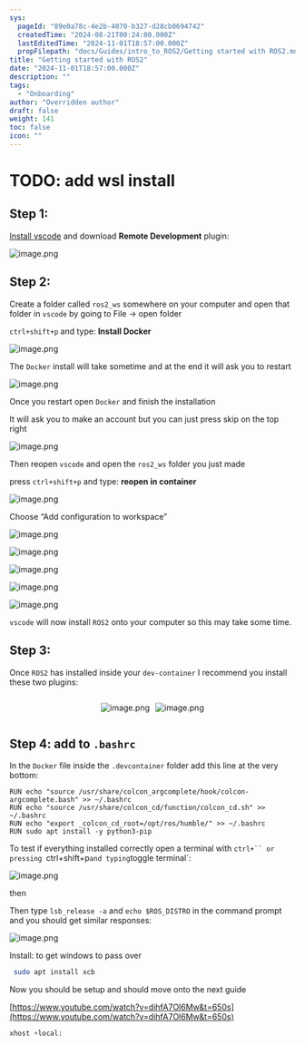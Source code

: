 ```yaml
---
sys:
  pageId: "89e0a78c-4e2b-4070-b327-d28cb0694742"
  createdTime: "2024-08-21T00:24:00.000Z"
  lastEditedTime: "2024-11-01T18:57:00.000Z"
  propFilepath: "docs/Guides/intro_to_ROS2/Getting started with ROS2.md"
title: "Getting started with ROS2"
date: "2024-11-01T18:57:00.000Z"
description: ""
tags:
  - "Onboarding"
author: "Overridden author"
draft: false
weight: 141
toc: false
icon: ""
---
```


# TODO: add wsl install

## Step 1:

[Install vscode](https://code.visualstudio.com/download) and download **Remote Development** plugin:

![image.png](https://prod-files-secure.s3.us-west-2.amazonaws.com/d518164a-d88e-44d1-a4ee-3adb3bd8bce0/efb52993-1881-4a40-b95e-6f020334f022/image.png?X-Amz-Algorithm=AWS4-HMAC-SHA256&X-Amz-Content-Sha256=UNSIGNED-PAYLOAD&X-Amz-Credential=ASIAZI2LB466VPTSLBEK%2F20250421%2Fus-west-2%2Fs3%2Faws4_request&X-Amz-Date=20250421T121507Z&X-Amz-Expires=3600&X-Amz-Security-Token=IQoJb3JpZ2luX2VjEDQaCXVzLXdlc3QtMiJHMEUCIQCH02o8TcjfRX8RcGTStzk0sQC3QVopwbTwSg7Z5WXbWwIgKxcoj192%2FCMNwZCWLjWdwWa6BhhwDT4fJx%2BXcYC0QYgqiAQIvf%2F%2F%2F%2F%2F%2F%2F%2F%2F%2FARAAGgw2Mzc0MjMxODM4MDUiDOQVHtiy45fRqbxgDSrcA8%2BIjyUIYcDRkkitfDwo5KWfX9pIcdnwBWU%2FCP%2F%2BWK0xEyw1JKAI4jBF0stQSwnl7oNIMcWCJmPW5QVOov3I2Tn0kT3rPPNkVEewj0lGBXh1Ak8i%2BOvapGkv32pLbjn8RU0g6u6pAMOjQUwxYfUBNw%2F3TKphg%2Bjz1QHcY7Mqoohn53kQfq%2FMfkIfgpeaBJCmc4vbUWjjBH%2F4pDjaYmvrhtj%2FSMEagvKOtBrOrcTzDiEBzoeiYYmHfCQxjt4KwuednubhtIyTbssa12RjxYoxYk0LkB%2Fmn4oc7HFaKquM8ekDAJNArmxgup8PyK0hNhri3CZsNmgT9bGJfo750B78GPH0U7YWFP3Ls5%2B0T%2F5siNiqkUIAo1%2FJOYLPyI81JNnNAXAo1WWjfvztoQ3wFdHSg2wGrkmQLU6BQFhUOy8ZuivMBvp5XbYAoMB9ivP8bi%2FPj85dz3KGFdD439%2Bqg9GgG0c16KAZj%2Bn9as8SPqjB8wjaQWU23u6EJNen09brM2YaW54MWOqWtrtBWJXHyVGpnvxvIjyNp98%2Bbkk%2BKtfA%2BrH%2BnnJ5vl5iohoyurkrzlWWVGai5pYfNlv7uwweE6WJ6MkMYMbQPchryl%2FIxi9yAtFu4a3ACgvOO4cKVZ3CMLDsmMAGOqUBULERGkLCb8gI2JhW6gunvYG5m%2FbNo48oYwVgaCmbEK%2FFaHQD9XwnNh0%2BNGTUZ690KWbOlNNFT%2BeOSJ19Sjskjtha5qcpEOY%2FmicLCbtgucoG7IiXpyB1UVOyPrBydc0yEZhgrcZWEUD3om8qeVp0jQR%2FngrEX%2FwxuLwvxUWUwsdjG37jx4mfmRLSlPbEYs87P6x2IK6BHi5sz9zmFIwemxbWGoGm&X-Amz-Signature=ffc0bea0a42c629fc390b37ad7e7f81b37952a9e417c5ffd5b52a6a1481b86ef&X-Amz-SignedHeaders=host&x-id=GetObject)

## Step 2:

Create a folder called `ros2_ws` somewhere on your computer and open that folder in `vscode` by going to File → open folder 

`ctrl+shift+p` and type: **Install Docker**

![image.png](https://prod-files-secure.s3.us-west-2.amazonaws.com/d518164a-d88e-44d1-a4ee-3adb3bd8bce0/2269dc0e-1cd5-47ff-bceb-c04ad9b2eab0/image.png?X-Amz-Algorithm=AWS4-HMAC-SHA256&X-Amz-Content-Sha256=UNSIGNED-PAYLOAD&X-Amz-Credential=ASIAZI2LB466VPTSLBEK%2F20250421%2Fus-west-2%2Fs3%2Faws4_request&X-Amz-Date=20250421T121507Z&X-Amz-Expires=3600&X-Amz-Security-Token=IQoJb3JpZ2luX2VjEDQaCXVzLXdlc3QtMiJHMEUCIQCH02o8TcjfRX8RcGTStzk0sQC3QVopwbTwSg7Z5WXbWwIgKxcoj192%2FCMNwZCWLjWdwWa6BhhwDT4fJx%2BXcYC0QYgqiAQIvf%2F%2F%2F%2F%2F%2F%2F%2F%2F%2FARAAGgw2Mzc0MjMxODM4MDUiDOQVHtiy45fRqbxgDSrcA8%2BIjyUIYcDRkkitfDwo5KWfX9pIcdnwBWU%2FCP%2F%2BWK0xEyw1JKAI4jBF0stQSwnl7oNIMcWCJmPW5QVOov3I2Tn0kT3rPPNkVEewj0lGBXh1Ak8i%2BOvapGkv32pLbjn8RU0g6u6pAMOjQUwxYfUBNw%2F3TKphg%2Bjz1QHcY7Mqoohn53kQfq%2FMfkIfgpeaBJCmc4vbUWjjBH%2F4pDjaYmvrhtj%2FSMEagvKOtBrOrcTzDiEBzoeiYYmHfCQxjt4KwuednubhtIyTbssa12RjxYoxYk0LkB%2Fmn4oc7HFaKquM8ekDAJNArmxgup8PyK0hNhri3CZsNmgT9bGJfo750B78GPH0U7YWFP3Ls5%2B0T%2F5siNiqkUIAo1%2FJOYLPyI81JNnNAXAo1WWjfvztoQ3wFdHSg2wGrkmQLU6BQFhUOy8ZuivMBvp5XbYAoMB9ivP8bi%2FPj85dz3KGFdD439%2Bqg9GgG0c16KAZj%2Bn9as8SPqjB8wjaQWU23u6EJNen09brM2YaW54MWOqWtrtBWJXHyVGpnvxvIjyNp98%2Bbkk%2BKtfA%2BrH%2BnnJ5vl5iohoyurkrzlWWVGai5pYfNlv7uwweE6WJ6MkMYMbQPchryl%2FIxi9yAtFu4a3ACgvOO4cKVZ3CMLDsmMAGOqUBULERGkLCb8gI2JhW6gunvYG5m%2FbNo48oYwVgaCmbEK%2FFaHQD9XwnNh0%2BNGTUZ690KWbOlNNFT%2BeOSJ19Sjskjtha5qcpEOY%2FmicLCbtgucoG7IiXpyB1UVOyPrBydc0yEZhgrcZWEUD3om8qeVp0jQR%2FngrEX%2FwxuLwvxUWUwsdjG37jx4mfmRLSlPbEYs87P6x2IK6BHi5sz9zmFIwemxbWGoGm&X-Amz-Signature=d37f66f8a600dfe1977747f5106a70553d4ffe88fa0dc686b24121ffb0ec6e95&X-Amz-SignedHeaders=host&x-id=GetObject)

The `Docker` install will take sometime and at the end it will ask you to restart

![image.png](https://prod-files-secure.s3.us-west-2.amazonaws.com/d518164a-d88e-44d1-a4ee-3adb3bd8bce0/ed233f78-be33-4b1f-b89c-9c346c0e961e/image.png?X-Amz-Algorithm=AWS4-HMAC-SHA256&X-Amz-Content-Sha256=UNSIGNED-PAYLOAD&X-Amz-Credential=ASIAZI2LB466VPTSLBEK%2F20250421%2Fus-west-2%2Fs3%2Faws4_request&X-Amz-Date=20250421T121507Z&X-Amz-Expires=3600&X-Amz-Security-Token=IQoJb3JpZ2luX2VjEDQaCXVzLXdlc3QtMiJHMEUCIQCH02o8TcjfRX8RcGTStzk0sQC3QVopwbTwSg7Z5WXbWwIgKxcoj192%2FCMNwZCWLjWdwWa6BhhwDT4fJx%2BXcYC0QYgqiAQIvf%2F%2F%2F%2F%2F%2F%2F%2F%2F%2FARAAGgw2Mzc0MjMxODM4MDUiDOQVHtiy45fRqbxgDSrcA8%2BIjyUIYcDRkkitfDwo5KWfX9pIcdnwBWU%2FCP%2F%2BWK0xEyw1JKAI4jBF0stQSwnl7oNIMcWCJmPW5QVOov3I2Tn0kT3rPPNkVEewj0lGBXh1Ak8i%2BOvapGkv32pLbjn8RU0g6u6pAMOjQUwxYfUBNw%2F3TKphg%2Bjz1QHcY7Mqoohn53kQfq%2FMfkIfgpeaBJCmc4vbUWjjBH%2F4pDjaYmvrhtj%2FSMEagvKOtBrOrcTzDiEBzoeiYYmHfCQxjt4KwuednubhtIyTbssa12RjxYoxYk0LkB%2Fmn4oc7HFaKquM8ekDAJNArmxgup8PyK0hNhri3CZsNmgT9bGJfo750B78GPH0U7YWFP3Ls5%2B0T%2F5siNiqkUIAo1%2FJOYLPyI81JNnNAXAo1WWjfvztoQ3wFdHSg2wGrkmQLU6BQFhUOy8ZuivMBvp5XbYAoMB9ivP8bi%2FPj85dz3KGFdD439%2Bqg9GgG0c16KAZj%2Bn9as8SPqjB8wjaQWU23u6EJNen09brM2YaW54MWOqWtrtBWJXHyVGpnvxvIjyNp98%2Bbkk%2BKtfA%2BrH%2BnnJ5vl5iohoyurkrzlWWVGai5pYfNlv7uwweE6WJ6MkMYMbQPchryl%2FIxi9yAtFu4a3ACgvOO4cKVZ3CMLDsmMAGOqUBULERGkLCb8gI2JhW6gunvYG5m%2FbNo48oYwVgaCmbEK%2FFaHQD9XwnNh0%2BNGTUZ690KWbOlNNFT%2BeOSJ19Sjskjtha5qcpEOY%2FmicLCbtgucoG7IiXpyB1UVOyPrBydc0yEZhgrcZWEUD3om8qeVp0jQR%2FngrEX%2FwxuLwvxUWUwsdjG37jx4mfmRLSlPbEYs87P6x2IK6BHi5sz9zmFIwemxbWGoGm&X-Amz-Signature=00f27d0d4a305a2ab63d72d356e43ae47214a680d3d0303bc8dbfdf64453ad90&X-Amz-SignedHeaders=host&x-id=GetObject)

Once you restart open `Docker` and finish the installation

It will ask you to make an account but you can just press skip on the top right

![image.png](https://prod-files-secure.s3.us-west-2.amazonaws.com/d518164a-d88e-44d1-a4ee-3adb3bd8bce0/21010ad9-1659-4fd9-9f59-9932a09b2a3d/image.png?X-Amz-Algorithm=AWS4-HMAC-SHA256&X-Amz-Content-Sha256=UNSIGNED-PAYLOAD&X-Amz-Credential=ASIAZI2LB466VPTSLBEK%2F20250421%2Fus-west-2%2Fs3%2Faws4_request&X-Amz-Date=20250421T121507Z&X-Amz-Expires=3600&X-Amz-Security-Token=IQoJb3JpZ2luX2VjEDQaCXVzLXdlc3QtMiJHMEUCIQCH02o8TcjfRX8RcGTStzk0sQC3QVopwbTwSg7Z5WXbWwIgKxcoj192%2FCMNwZCWLjWdwWa6BhhwDT4fJx%2BXcYC0QYgqiAQIvf%2F%2F%2F%2F%2F%2F%2F%2F%2F%2FARAAGgw2Mzc0MjMxODM4MDUiDOQVHtiy45fRqbxgDSrcA8%2BIjyUIYcDRkkitfDwo5KWfX9pIcdnwBWU%2FCP%2F%2BWK0xEyw1JKAI4jBF0stQSwnl7oNIMcWCJmPW5QVOov3I2Tn0kT3rPPNkVEewj0lGBXh1Ak8i%2BOvapGkv32pLbjn8RU0g6u6pAMOjQUwxYfUBNw%2F3TKphg%2Bjz1QHcY7Mqoohn53kQfq%2FMfkIfgpeaBJCmc4vbUWjjBH%2F4pDjaYmvrhtj%2FSMEagvKOtBrOrcTzDiEBzoeiYYmHfCQxjt4KwuednubhtIyTbssa12RjxYoxYk0LkB%2Fmn4oc7HFaKquM8ekDAJNArmxgup8PyK0hNhri3CZsNmgT9bGJfo750B78GPH0U7YWFP3Ls5%2B0T%2F5siNiqkUIAo1%2FJOYLPyI81JNnNAXAo1WWjfvztoQ3wFdHSg2wGrkmQLU6BQFhUOy8ZuivMBvp5XbYAoMB9ivP8bi%2FPj85dz3KGFdD439%2Bqg9GgG0c16KAZj%2Bn9as8SPqjB8wjaQWU23u6EJNen09brM2YaW54MWOqWtrtBWJXHyVGpnvxvIjyNp98%2Bbkk%2BKtfA%2BrH%2BnnJ5vl5iohoyurkrzlWWVGai5pYfNlv7uwweE6WJ6MkMYMbQPchryl%2FIxi9yAtFu4a3ACgvOO4cKVZ3CMLDsmMAGOqUBULERGkLCb8gI2JhW6gunvYG5m%2FbNo48oYwVgaCmbEK%2FFaHQD9XwnNh0%2BNGTUZ690KWbOlNNFT%2BeOSJ19Sjskjtha5qcpEOY%2FmicLCbtgucoG7IiXpyB1UVOyPrBydc0yEZhgrcZWEUD3om8qeVp0jQR%2FngrEX%2FwxuLwvxUWUwsdjG37jx4mfmRLSlPbEYs87P6x2IK6BHi5sz9zmFIwemxbWGoGm&X-Amz-Signature=208a205ec76229a36715b1e4ca0a3fdf99ab0b5a42c2929e747b28f634a5691e&X-Amz-SignedHeaders=host&x-id=GetObject)

Then reopen `vscode` and open the `ros2_ws` folder you just made

press `ctrl+shift+p` and type: **reopen in container**

![image.png](https://prod-files-secure.s3.us-west-2.amazonaws.com/d518164a-d88e-44d1-a4ee-3adb3bd8bce0/4e93b8c2-41ad-488c-8095-c74205196118/image.png?X-Amz-Algorithm=AWS4-HMAC-SHA256&X-Amz-Content-Sha256=UNSIGNED-PAYLOAD&X-Amz-Credential=ASIAZI2LB466VPTSLBEK%2F20250421%2Fus-west-2%2Fs3%2Faws4_request&X-Amz-Date=20250421T121507Z&X-Amz-Expires=3600&X-Amz-Security-Token=IQoJb3JpZ2luX2VjEDQaCXVzLXdlc3QtMiJHMEUCIQCH02o8TcjfRX8RcGTStzk0sQC3QVopwbTwSg7Z5WXbWwIgKxcoj192%2FCMNwZCWLjWdwWa6BhhwDT4fJx%2BXcYC0QYgqiAQIvf%2F%2F%2F%2F%2F%2F%2F%2F%2F%2FARAAGgw2Mzc0MjMxODM4MDUiDOQVHtiy45fRqbxgDSrcA8%2BIjyUIYcDRkkitfDwo5KWfX9pIcdnwBWU%2FCP%2F%2BWK0xEyw1JKAI4jBF0stQSwnl7oNIMcWCJmPW5QVOov3I2Tn0kT3rPPNkVEewj0lGBXh1Ak8i%2BOvapGkv32pLbjn8RU0g6u6pAMOjQUwxYfUBNw%2F3TKphg%2Bjz1QHcY7Mqoohn53kQfq%2FMfkIfgpeaBJCmc4vbUWjjBH%2F4pDjaYmvrhtj%2FSMEagvKOtBrOrcTzDiEBzoeiYYmHfCQxjt4KwuednubhtIyTbssa12RjxYoxYk0LkB%2Fmn4oc7HFaKquM8ekDAJNArmxgup8PyK0hNhri3CZsNmgT9bGJfo750B78GPH0U7YWFP3Ls5%2B0T%2F5siNiqkUIAo1%2FJOYLPyI81JNnNAXAo1WWjfvztoQ3wFdHSg2wGrkmQLU6BQFhUOy8ZuivMBvp5XbYAoMB9ivP8bi%2FPj85dz3KGFdD439%2Bqg9GgG0c16KAZj%2Bn9as8SPqjB8wjaQWU23u6EJNen09brM2YaW54MWOqWtrtBWJXHyVGpnvxvIjyNp98%2Bbkk%2BKtfA%2BrH%2BnnJ5vl5iohoyurkrzlWWVGai5pYfNlv7uwweE6WJ6MkMYMbQPchryl%2FIxi9yAtFu4a3ACgvOO4cKVZ3CMLDsmMAGOqUBULERGkLCb8gI2JhW6gunvYG5m%2FbNo48oYwVgaCmbEK%2FFaHQD9XwnNh0%2BNGTUZ690KWbOlNNFT%2BeOSJ19Sjskjtha5qcpEOY%2FmicLCbtgucoG7IiXpyB1UVOyPrBydc0yEZhgrcZWEUD3om8qeVp0jQR%2FngrEX%2FwxuLwvxUWUwsdjG37jx4mfmRLSlPbEYs87P6x2IK6BHi5sz9zmFIwemxbWGoGm&X-Amz-Signature=285cddcd4639d7b292a25cf3f4d26df2fe903cef3e3b9f8cdf23cd89a94f8c45&X-Amz-SignedHeaders=host&x-id=GetObject)

Choose “Add configuration to workspace”

![image.png](https://prod-files-secure.s3.us-west-2.amazonaws.com/d518164a-d88e-44d1-a4ee-3adb3bd8bce0/9560b282-5060-4989-ba37-97e7b2c22476/image.png?X-Amz-Algorithm=AWS4-HMAC-SHA256&X-Amz-Content-Sha256=UNSIGNED-PAYLOAD&X-Amz-Credential=ASIAZI2LB466VPTSLBEK%2F20250421%2Fus-west-2%2Fs3%2Faws4_request&X-Amz-Date=20250421T121507Z&X-Amz-Expires=3600&X-Amz-Security-Token=IQoJb3JpZ2luX2VjEDQaCXVzLXdlc3QtMiJHMEUCIQCH02o8TcjfRX8RcGTStzk0sQC3QVopwbTwSg7Z5WXbWwIgKxcoj192%2FCMNwZCWLjWdwWa6BhhwDT4fJx%2BXcYC0QYgqiAQIvf%2F%2F%2F%2F%2F%2F%2F%2F%2F%2FARAAGgw2Mzc0MjMxODM4MDUiDOQVHtiy45fRqbxgDSrcA8%2BIjyUIYcDRkkitfDwo5KWfX9pIcdnwBWU%2FCP%2F%2BWK0xEyw1JKAI4jBF0stQSwnl7oNIMcWCJmPW5QVOov3I2Tn0kT3rPPNkVEewj0lGBXh1Ak8i%2BOvapGkv32pLbjn8RU0g6u6pAMOjQUwxYfUBNw%2F3TKphg%2Bjz1QHcY7Mqoohn53kQfq%2FMfkIfgpeaBJCmc4vbUWjjBH%2F4pDjaYmvrhtj%2FSMEagvKOtBrOrcTzDiEBzoeiYYmHfCQxjt4KwuednubhtIyTbssa12RjxYoxYk0LkB%2Fmn4oc7HFaKquM8ekDAJNArmxgup8PyK0hNhri3CZsNmgT9bGJfo750B78GPH0U7YWFP3Ls5%2B0T%2F5siNiqkUIAo1%2FJOYLPyI81JNnNAXAo1WWjfvztoQ3wFdHSg2wGrkmQLU6BQFhUOy8ZuivMBvp5XbYAoMB9ivP8bi%2FPj85dz3KGFdD439%2Bqg9GgG0c16KAZj%2Bn9as8SPqjB8wjaQWU23u6EJNen09brM2YaW54MWOqWtrtBWJXHyVGpnvxvIjyNp98%2Bbkk%2BKtfA%2BrH%2BnnJ5vl5iohoyurkrzlWWVGai5pYfNlv7uwweE6WJ6MkMYMbQPchryl%2FIxi9yAtFu4a3ACgvOO4cKVZ3CMLDsmMAGOqUBULERGkLCb8gI2JhW6gunvYG5m%2FbNo48oYwVgaCmbEK%2FFaHQD9XwnNh0%2BNGTUZ690KWbOlNNFT%2BeOSJ19Sjskjtha5qcpEOY%2FmicLCbtgucoG7IiXpyB1UVOyPrBydc0yEZhgrcZWEUD3om8qeVp0jQR%2FngrEX%2FwxuLwvxUWUwsdjG37jx4mfmRLSlPbEYs87P6x2IK6BHi5sz9zmFIwemxbWGoGm&X-Amz-Signature=1437635fa598053eff8dc3d45e6cfc2d331ba80d63aca3636f2dadf559d3acd5&X-Amz-SignedHeaders=host&x-id=GetObject)

![image.png](https://prod-files-secure.s3.us-west-2.amazonaws.com/d518164a-d88e-44d1-a4ee-3adb3bd8bce0/2ee63f81-886b-48e8-a553-dc6e5eac99e4/image.png?X-Amz-Algorithm=AWS4-HMAC-SHA256&X-Amz-Content-Sha256=UNSIGNED-PAYLOAD&X-Amz-Credential=ASIAZI2LB466VPTSLBEK%2F20250421%2Fus-west-2%2Fs3%2Faws4_request&X-Amz-Date=20250421T121507Z&X-Amz-Expires=3600&X-Amz-Security-Token=IQoJb3JpZ2luX2VjEDQaCXVzLXdlc3QtMiJHMEUCIQCH02o8TcjfRX8RcGTStzk0sQC3QVopwbTwSg7Z5WXbWwIgKxcoj192%2FCMNwZCWLjWdwWa6BhhwDT4fJx%2BXcYC0QYgqiAQIvf%2F%2F%2F%2F%2F%2F%2F%2F%2F%2FARAAGgw2Mzc0MjMxODM4MDUiDOQVHtiy45fRqbxgDSrcA8%2BIjyUIYcDRkkitfDwo5KWfX9pIcdnwBWU%2FCP%2F%2BWK0xEyw1JKAI4jBF0stQSwnl7oNIMcWCJmPW5QVOov3I2Tn0kT3rPPNkVEewj0lGBXh1Ak8i%2BOvapGkv32pLbjn8RU0g6u6pAMOjQUwxYfUBNw%2F3TKphg%2Bjz1QHcY7Mqoohn53kQfq%2FMfkIfgpeaBJCmc4vbUWjjBH%2F4pDjaYmvrhtj%2FSMEagvKOtBrOrcTzDiEBzoeiYYmHfCQxjt4KwuednubhtIyTbssa12RjxYoxYk0LkB%2Fmn4oc7HFaKquM8ekDAJNArmxgup8PyK0hNhri3CZsNmgT9bGJfo750B78GPH0U7YWFP3Ls5%2B0T%2F5siNiqkUIAo1%2FJOYLPyI81JNnNAXAo1WWjfvztoQ3wFdHSg2wGrkmQLU6BQFhUOy8ZuivMBvp5XbYAoMB9ivP8bi%2FPj85dz3KGFdD439%2Bqg9GgG0c16KAZj%2Bn9as8SPqjB8wjaQWU23u6EJNen09brM2YaW54MWOqWtrtBWJXHyVGpnvxvIjyNp98%2Bbkk%2BKtfA%2BrH%2BnnJ5vl5iohoyurkrzlWWVGai5pYfNlv7uwweE6WJ6MkMYMbQPchryl%2FIxi9yAtFu4a3ACgvOO4cKVZ3CMLDsmMAGOqUBULERGkLCb8gI2JhW6gunvYG5m%2FbNo48oYwVgaCmbEK%2FFaHQD9XwnNh0%2BNGTUZ690KWbOlNNFT%2BeOSJ19Sjskjtha5qcpEOY%2FmicLCbtgucoG7IiXpyB1UVOyPrBydc0yEZhgrcZWEUD3om8qeVp0jQR%2FngrEX%2FwxuLwvxUWUwsdjG37jx4mfmRLSlPbEYs87P6x2IK6BHi5sz9zmFIwemxbWGoGm&X-Amz-Signature=274eb6b2649a4d4e6cd18366c7a5d57c718c7cba21268c4647058f298bb7fa85&X-Amz-SignedHeaders=host&x-id=GetObject)

![image.png](https://prod-files-secure.s3.us-west-2.amazonaws.com/d518164a-d88e-44d1-a4ee-3adb3bd8bce0/ae1580b2-b048-407e-aed9-b584224a7a04/image.png?X-Amz-Algorithm=AWS4-HMAC-SHA256&X-Amz-Content-Sha256=UNSIGNED-PAYLOAD&X-Amz-Credential=ASIAZI2LB466VPTSLBEK%2F20250421%2Fus-west-2%2Fs3%2Faws4_request&X-Amz-Date=20250421T121507Z&X-Amz-Expires=3600&X-Amz-Security-Token=IQoJb3JpZ2luX2VjEDQaCXVzLXdlc3QtMiJHMEUCIQCH02o8TcjfRX8RcGTStzk0sQC3QVopwbTwSg7Z5WXbWwIgKxcoj192%2FCMNwZCWLjWdwWa6BhhwDT4fJx%2BXcYC0QYgqiAQIvf%2F%2F%2F%2F%2F%2F%2F%2F%2F%2FARAAGgw2Mzc0MjMxODM4MDUiDOQVHtiy45fRqbxgDSrcA8%2BIjyUIYcDRkkitfDwo5KWfX9pIcdnwBWU%2FCP%2F%2BWK0xEyw1JKAI4jBF0stQSwnl7oNIMcWCJmPW5QVOov3I2Tn0kT3rPPNkVEewj0lGBXh1Ak8i%2BOvapGkv32pLbjn8RU0g6u6pAMOjQUwxYfUBNw%2F3TKphg%2Bjz1QHcY7Mqoohn53kQfq%2FMfkIfgpeaBJCmc4vbUWjjBH%2F4pDjaYmvrhtj%2FSMEagvKOtBrOrcTzDiEBzoeiYYmHfCQxjt4KwuednubhtIyTbssa12RjxYoxYk0LkB%2Fmn4oc7HFaKquM8ekDAJNArmxgup8PyK0hNhri3CZsNmgT9bGJfo750B78GPH0U7YWFP3Ls5%2B0T%2F5siNiqkUIAo1%2FJOYLPyI81JNnNAXAo1WWjfvztoQ3wFdHSg2wGrkmQLU6BQFhUOy8ZuivMBvp5XbYAoMB9ivP8bi%2FPj85dz3KGFdD439%2Bqg9GgG0c16KAZj%2Bn9as8SPqjB8wjaQWU23u6EJNen09brM2YaW54MWOqWtrtBWJXHyVGpnvxvIjyNp98%2Bbkk%2BKtfA%2BrH%2BnnJ5vl5iohoyurkrzlWWVGai5pYfNlv7uwweE6WJ6MkMYMbQPchryl%2FIxi9yAtFu4a3ACgvOO4cKVZ3CMLDsmMAGOqUBULERGkLCb8gI2JhW6gunvYG5m%2FbNo48oYwVgaCmbEK%2FFaHQD9XwnNh0%2BNGTUZ690KWbOlNNFT%2BeOSJ19Sjskjtha5qcpEOY%2FmicLCbtgucoG7IiXpyB1UVOyPrBydc0yEZhgrcZWEUD3om8qeVp0jQR%2FngrEX%2FwxuLwvxUWUwsdjG37jx4mfmRLSlPbEYs87P6x2IK6BHi5sz9zmFIwemxbWGoGm&X-Amz-Signature=bcd38d11f7023b0eef46446bdecd0c9a648faa2d80e5dffbc06f6d621acc1db0&X-Amz-SignedHeaders=host&x-id=GetObject)

![image.png](https://prod-files-secure.s3.us-west-2.amazonaws.com/d518164a-d88e-44d1-a4ee-3adb3bd8bce0/53255b28-f75e-430f-b9e3-c0ac8577e42b/image.png?X-Amz-Algorithm=AWS4-HMAC-SHA256&X-Amz-Content-Sha256=UNSIGNED-PAYLOAD&X-Amz-Credential=ASIAZI2LB466VPTSLBEK%2F20250421%2Fus-west-2%2Fs3%2Faws4_request&X-Amz-Date=20250421T121507Z&X-Amz-Expires=3600&X-Amz-Security-Token=IQoJb3JpZ2luX2VjEDQaCXVzLXdlc3QtMiJHMEUCIQCH02o8TcjfRX8RcGTStzk0sQC3QVopwbTwSg7Z5WXbWwIgKxcoj192%2FCMNwZCWLjWdwWa6BhhwDT4fJx%2BXcYC0QYgqiAQIvf%2F%2F%2F%2F%2F%2F%2F%2F%2F%2FARAAGgw2Mzc0MjMxODM4MDUiDOQVHtiy45fRqbxgDSrcA8%2BIjyUIYcDRkkitfDwo5KWfX9pIcdnwBWU%2FCP%2F%2BWK0xEyw1JKAI4jBF0stQSwnl7oNIMcWCJmPW5QVOov3I2Tn0kT3rPPNkVEewj0lGBXh1Ak8i%2BOvapGkv32pLbjn8RU0g6u6pAMOjQUwxYfUBNw%2F3TKphg%2Bjz1QHcY7Mqoohn53kQfq%2FMfkIfgpeaBJCmc4vbUWjjBH%2F4pDjaYmvrhtj%2FSMEagvKOtBrOrcTzDiEBzoeiYYmHfCQxjt4KwuednubhtIyTbssa12RjxYoxYk0LkB%2Fmn4oc7HFaKquM8ekDAJNArmxgup8PyK0hNhri3CZsNmgT9bGJfo750B78GPH0U7YWFP3Ls5%2B0T%2F5siNiqkUIAo1%2FJOYLPyI81JNnNAXAo1WWjfvztoQ3wFdHSg2wGrkmQLU6BQFhUOy8ZuivMBvp5XbYAoMB9ivP8bi%2FPj85dz3KGFdD439%2Bqg9GgG0c16KAZj%2Bn9as8SPqjB8wjaQWU23u6EJNen09brM2YaW54MWOqWtrtBWJXHyVGpnvxvIjyNp98%2Bbkk%2BKtfA%2BrH%2BnnJ5vl5iohoyurkrzlWWVGai5pYfNlv7uwweE6WJ6MkMYMbQPchryl%2FIxi9yAtFu4a3ACgvOO4cKVZ3CMLDsmMAGOqUBULERGkLCb8gI2JhW6gunvYG5m%2FbNo48oYwVgaCmbEK%2FFaHQD9XwnNh0%2BNGTUZ690KWbOlNNFT%2BeOSJ19Sjskjtha5qcpEOY%2FmicLCbtgucoG7IiXpyB1UVOyPrBydc0yEZhgrcZWEUD3om8qeVp0jQR%2FngrEX%2FwxuLwvxUWUwsdjG37jx4mfmRLSlPbEYs87P6x2IK6BHi5sz9zmFIwemxbWGoGm&X-Amz-Signature=fe7b2f6a9e62167ca786101dc001f1b22d46e9eff4e02f33585f74c30a8b778c&X-Amz-SignedHeaders=host&x-id=GetObject)

![image.png](https://prod-files-secure.s3.us-west-2.amazonaws.com/d518164a-d88e-44d1-a4ee-3adb3bd8bce0/7c562767-5af9-4ffb-97d1-327bcdf4ee00/image.png?X-Amz-Algorithm=AWS4-HMAC-SHA256&X-Amz-Content-Sha256=UNSIGNED-PAYLOAD&X-Amz-Credential=ASIAZI2LB466VPTSLBEK%2F20250421%2Fus-west-2%2Fs3%2Faws4_request&X-Amz-Date=20250421T121507Z&X-Amz-Expires=3600&X-Amz-Security-Token=IQoJb3JpZ2luX2VjEDQaCXVzLXdlc3QtMiJHMEUCIQCH02o8TcjfRX8RcGTStzk0sQC3QVopwbTwSg7Z5WXbWwIgKxcoj192%2FCMNwZCWLjWdwWa6BhhwDT4fJx%2BXcYC0QYgqiAQIvf%2F%2F%2F%2F%2F%2F%2F%2F%2F%2FARAAGgw2Mzc0MjMxODM4MDUiDOQVHtiy45fRqbxgDSrcA8%2BIjyUIYcDRkkitfDwo5KWfX9pIcdnwBWU%2FCP%2F%2BWK0xEyw1JKAI4jBF0stQSwnl7oNIMcWCJmPW5QVOov3I2Tn0kT3rPPNkVEewj0lGBXh1Ak8i%2BOvapGkv32pLbjn8RU0g6u6pAMOjQUwxYfUBNw%2F3TKphg%2Bjz1QHcY7Mqoohn53kQfq%2FMfkIfgpeaBJCmc4vbUWjjBH%2F4pDjaYmvrhtj%2FSMEagvKOtBrOrcTzDiEBzoeiYYmHfCQxjt4KwuednubhtIyTbssa12RjxYoxYk0LkB%2Fmn4oc7HFaKquM8ekDAJNArmxgup8PyK0hNhri3CZsNmgT9bGJfo750B78GPH0U7YWFP3Ls5%2B0T%2F5siNiqkUIAo1%2FJOYLPyI81JNnNAXAo1WWjfvztoQ3wFdHSg2wGrkmQLU6BQFhUOy8ZuivMBvp5XbYAoMB9ivP8bi%2FPj85dz3KGFdD439%2Bqg9GgG0c16KAZj%2Bn9as8SPqjB8wjaQWU23u6EJNen09brM2YaW54MWOqWtrtBWJXHyVGpnvxvIjyNp98%2Bbkk%2BKtfA%2BrH%2BnnJ5vl5iohoyurkrzlWWVGai5pYfNlv7uwweE6WJ6MkMYMbQPchryl%2FIxi9yAtFu4a3ACgvOO4cKVZ3CMLDsmMAGOqUBULERGkLCb8gI2JhW6gunvYG5m%2FbNo48oYwVgaCmbEK%2FFaHQD9XwnNh0%2BNGTUZ690KWbOlNNFT%2BeOSJ19Sjskjtha5qcpEOY%2FmicLCbtgucoG7IiXpyB1UVOyPrBydc0yEZhgrcZWEUD3om8qeVp0jQR%2FngrEX%2FwxuLwvxUWUwsdjG37jx4mfmRLSlPbEYs87P6x2IK6BHi5sz9zmFIwemxbWGoGm&X-Amz-Signature=6054d3f3c627df5944e04ace0f8443f6abdafcefb78ff884e17405112d0f35eb&X-Amz-SignedHeaders=host&x-id=GetObject)

`vscode` will now install `ROS2` onto your computer so this may take some time.

## Step 3:

Once `ROS2` has installed inside your `dev-container` I recommend you install these two plugins:

<div style="display: flex;flex-direction: row; column-gap:10px; max-width: 630px;justify-content: center;">
<div>

![image.png](https://prod-files-secure.s3.us-west-2.amazonaws.com/d518164a-d88e-44d1-a4ee-3adb3bd8bce0/3fc3d550-5a54-4ba1-ba6b-faa01cdb7369/image.png?X-Amz-Algorithm=AWS4-HMAC-SHA256&X-Amz-Content-Sha256=UNSIGNED-PAYLOAD&X-Amz-Credential=ASIAZI2LB466XXLHL6UO%2F20250421%2Fus-west-2%2Fs3%2Faws4_request&X-Amz-Date=20250421T121509Z&X-Amz-Expires=3600&X-Amz-Security-Token=IQoJb3JpZ2luX2VjEDQaCXVzLXdlc3QtMiJIMEYCIQCnvkuT%2FK2ZhI%2BvVcxT4Zr0wYdcOLMRVCPmhHCkD4wSKgIhAMrAdn1kIg8TMLPrfqvsEYkdnlV7cV%2B%2BO7Q7eOkWOErNKogECL3%2F%2F%2F%2F%2F%2F%2F%2F%2F%2FwEQABoMNjM3NDIzMTgzODA1Igy5XDzP0UiBh4BSe88q3AM31dVes1Hat64ZPKenfgZE6JuGUXjd2wImajYWl6owFUSXgN7nScNcBpu3lSYj2HGo5WP77J5tAB84C5VJ4UJ%2Fo%2BhN2BwLP0mDSNqfhI20Hav6NL%2FHmRnB%2BHJu23EfR3VR7IesDZae9cNXv%2BoVvx7HnYsX%2Fm7%2FvOWeeKlEJGJ5ZkHI7Yq2HiBGynLJhy7CiNzNyEUgdztYJu0OQi5L5xnDYqgAIJVQXq25PUqmL7nSDAwsoWDrhJJtAKhtsHAN%2FVG3V7lqUrIqJW8GabYpFTYk6xvVb%2BEO6vELFeunz6YkaksMUuDxpMDkXKDXYXmJtz5AVEiHGne8%2Fvmkz6A9roZCWdOKhk7AhhCGQGBD6w31glECwK5Knjc%2BDC0ULS94izvaP%2BY2ussc4MQChpQ58IxbjezSZ8OW7I1%2BMdqZsrYFPWL455NienQ1UwzmWr4K1Ymx9RklmebjNJrTX4eZ9kdeU8Xaa0EJzLlik1iBpQAKKzF8pJBJ5NO6cT3bmUwEwrwqhTu3BSUgG5uLywmGfAhZUvpkAj5d2KUE9I%2B%2FBcf7XHWJQQsxSzdWncocV6UakyZ5eOBUGcUYojJgVMnNjjpQYkyijpqCUjHPIn%2FpGJ8jFIxB6ga%2FLBANy%2FiuZjCt7JjABjqkAWP95vJhDecJclLxdpKX5SBm%2FAuq6jf3DVzpI45F0lq%2BnwSGARNa4xBrre6yLL23vmRRUC7CbrhHWs6NKrLbL4waXwI%2F4zXlu6jMXRVDh5%2FegvZSowQIo8hTqhPgW2mJ2xlNFqwHgIoHdL5KZ2ASz97FtDkZS1BzRK5M8AteFujNPh84yzznkWBEAGvIabIolGmdh%2FnqbmQyK9jh6ak9jsqan0o3&X-Amz-Signature=196b90b049418ca5b218f2e971ec99ba9001e90499758647350e124484102968&X-Amz-SignedHeaders=host&x-id=GetObject)

</div>
<div>

![image.png](https://prod-files-secure.s3.us-west-2.amazonaws.com/d518164a-d88e-44d1-a4ee-3adb3bd8bce0/d994cc66-13c2-4093-a5a3-f84cf4601a82/image.png?X-Amz-Algorithm=AWS4-HMAC-SHA256&X-Amz-Content-Sha256=UNSIGNED-PAYLOAD&X-Amz-Credential=ASIAZI2LB4662FNPF7KP%2F20250421%2Fus-west-2%2Fs3%2Faws4_request&X-Amz-Date=20250421T121509Z&X-Amz-Expires=3600&X-Amz-Security-Token=IQoJb3JpZ2luX2VjEDQaCXVzLXdlc3QtMiJHMEUCIF8iE3O9gNUIqvvOO0RrPYPA%2FsUpeusfZKuBGFlrBZVcAiEA2bMU79RStntlxygxHwVkUDp0GWvBFLA8FfAoQiOfxkcqiAQIvf%2F%2F%2F%2F%2F%2F%2F%2F%2F%2FARAAGgw2Mzc0MjMxODM4MDUiDERMln1RCVQf0BqLVSrcAyR0OO8yZHKF9W53wqYgZY%2FDylhRx8wyjADfoqZzoHAIEINsFPlogiZBglON6pXUOQ1c3%2FktG61oTL1bX8l5mDRqwz8pSpxVk725WBECnb2ckjf1QDSpusl4Oaes6bjQ1hDorizds2eL1Om18Icu2SFNcFeJdYohLjEJrGe4Ak%2BZgQ5Eu6wbNbODC%2BsGxMKkCRhX%2BhlJhxEIIKIieW3sG6dljS69gNrTLb49RQ5PwuuAAbjCeAQw8GG0dN7InIZr7afCNYufG9Vm8EaWXpqs7fNiSA6AtFNun7Z4ZGUzCivJFw2N7EmkqelnCPW7ALThhcAJMhuVmxAQX7jOAZMm%2B14aldjbIYWAUOCt%2BJC9Ycml59kEWDTa5%2BOvpzTX6RdMklIXiiP34ImvqRYQAKvb%2F9pVjdoZSFHi8VvzcKyKZj5aM1uihLqvDYGvbbcfzZZuOWrv5ra1Ng3rQstt3I07tBCuhBof1fteytMhH1agLYhGpb%2BbWuYPoYZ%2Fk%2FUOn5%2BA%2BGlsseF%2BsWvYIqchX6Jqti7PVysS52VUsh14%2FGQiBUHoOaCDQSdg44zS5966%2Fcu3vO8Bn8g6VGdQJaL%2BzRKOF6PFdUcSOvdl%2Bfpt7OM7CH0GaEFsK7Mel1jp5JppMIjtmMAGOqUBLFFjxuAsYRcdPIK0sz4WElGFQwCZrR98xiXhBl0rJmnFh8F2dNuN8T0%2BoCylAQwZk83Xj1V7B%2B5gXD12TWMvPyCU4OtgehRLmP29oqGzZMndit7fl1g%2BjN0W9KZ6iKkIFzckP1bA%2FtgYxZQQOc4R3VNGIGeuNxyJiD0s7Fy1dl7wFThjmKR7B2gmYY3nuvt%2BkLNsgnSvqjPdZX4%2BnBqi9sCZbTdc&X-Amz-Signature=04e3cf11aa3d8a1c6bca01e0121cf11049e1502f4306131b737b89b4a932f875&X-Amz-SignedHeaders=host&x-id=GetObject)

</div>
</div>

## Step 4: add to `.bashrc`

In the `Docker` file inside the `.devcontainer` folder add this line at the very bottom: 

```docker
RUN echo "source /usr/share/colcon_argcomplete/hook/colcon-argcomplete.bash" >> ~/.bashrc
RUN echo "source /usr/share/colcon_cd/function/colcon_cd.sh" >> ~/.bashrc
RUN echo "export _colcon_cd_root=/opt/ros/humble/" >> ~/.bashrc
RUN sudo apt install -y python3-pip 
```

To test if everything installed correctly open a terminal with `ctrl+`` or pressing `ctrl+shift+p` and typing `toggle terminal`:

![image.png](https://prod-files-secure.s3.us-west-2.amazonaws.com/d518164a-d88e-44d1-a4ee-3adb3bd8bce0/6a4943d8-b04e-4c02-9a58-775f3384d1a5/image.png?X-Amz-Algorithm=AWS4-HMAC-SHA256&X-Amz-Content-Sha256=UNSIGNED-PAYLOAD&X-Amz-Credential=ASIAZI2LB466VPTSLBEK%2F20250421%2Fus-west-2%2Fs3%2Faws4_request&X-Amz-Date=20250421T121507Z&X-Amz-Expires=3600&X-Amz-Security-Token=IQoJb3JpZ2luX2VjEDQaCXVzLXdlc3QtMiJHMEUCIQCH02o8TcjfRX8RcGTStzk0sQC3QVopwbTwSg7Z5WXbWwIgKxcoj192%2FCMNwZCWLjWdwWa6BhhwDT4fJx%2BXcYC0QYgqiAQIvf%2F%2F%2F%2F%2F%2F%2F%2F%2F%2FARAAGgw2Mzc0MjMxODM4MDUiDOQVHtiy45fRqbxgDSrcA8%2BIjyUIYcDRkkitfDwo5KWfX9pIcdnwBWU%2FCP%2F%2BWK0xEyw1JKAI4jBF0stQSwnl7oNIMcWCJmPW5QVOov3I2Tn0kT3rPPNkVEewj0lGBXh1Ak8i%2BOvapGkv32pLbjn8RU0g6u6pAMOjQUwxYfUBNw%2F3TKphg%2Bjz1QHcY7Mqoohn53kQfq%2FMfkIfgpeaBJCmc4vbUWjjBH%2F4pDjaYmvrhtj%2FSMEagvKOtBrOrcTzDiEBzoeiYYmHfCQxjt4KwuednubhtIyTbssa12RjxYoxYk0LkB%2Fmn4oc7HFaKquM8ekDAJNArmxgup8PyK0hNhri3CZsNmgT9bGJfo750B78GPH0U7YWFP3Ls5%2B0T%2F5siNiqkUIAo1%2FJOYLPyI81JNnNAXAo1WWjfvztoQ3wFdHSg2wGrkmQLU6BQFhUOy8ZuivMBvp5XbYAoMB9ivP8bi%2FPj85dz3KGFdD439%2Bqg9GgG0c16KAZj%2Bn9as8SPqjB8wjaQWU23u6EJNen09brM2YaW54MWOqWtrtBWJXHyVGpnvxvIjyNp98%2Bbkk%2BKtfA%2BrH%2BnnJ5vl5iohoyurkrzlWWVGai5pYfNlv7uwweE6WJ6MkMYMbQPchryl%2FIxi9yAtFu4a3ACgvOO4cKVZ3CMLDsmMAGOqUBULERGkLCb8gI2JhW6gunvYG5m%2FbNo48oYwVgaCmbEK%2FFaHQD9XwnNh0%2BNGTUZ690KWbOlNNFT%2BeOSJ19Sjskjtha5qcpEOY%2FmicLCbtgucoG7IiXpyB1UVOyPrBydc0yEZhgrcZWEUD3om8qeVp0jQR%2FngrEX%2FwxuLwvxUWUwsdjG37jx4mfmRLSlPbEYs87P6x2IK6BHi5sz9zmFIwemxbWGoGm&X-Amz-Signature=9358c48b44a69b39b5b444c2de2cb52df57a37709ef1cad7fc7c0a18234b17d1&X-Amz-SignedHeaders=host&x-id=GetObject)

then 

Then type `lsb_release -a` and `echo $ROS_DISTRO` in the command prompt and you should get similar responses:

![image.png](https://prod-files-secure.s3.us-west-2.amazonaws.com/d518164a-d88e-44d1-a4ee-3adb3bd8bce0/3e635dec-a805-4e85-8b9e-d000e5b71a4e/image.png?X-Amz-Algorithm=AWS4-HMAC-SHA256&X-Amz-Content-Sha256=UNSIGNED-PAYLOAD&X-Amz-Credential=ASIAZI2LB466VPTSLBEK%2F20250421%2Fus-west-2%2Fs3%2Faws4_request&X-Amz-Date=20250421T121507Z&X-Amz-Expires=3600&X-Amz-Security-Token=IQoJb3JpZ2luX2VjEDQaCXVzLXdlc3QtMiJHMEUCIQCH02o8TcjfRX8RcGTStzk0sQC3QVopwbTwSg7Z5WXbWwIgKxcoj192%2FCMNwZCWLjWdwWa6BhhwDT4fJx%2BXcYC0QYgqiAQIvf%2F%2F%2F%2F%2F%2F%2F%2F%2F%2FARAAGgw2Mzc0MjMxODM4MDUiDOQVHtiy45fRqbxgDSrcA8%2BIjyUIYcDRkkitfDwo5KWfX9pIcdnwBWU%2FCP%2F%2BWK0xEyw1JKAI4jBF0stQSwnl7oNIMcWCJmPW5QVOov3I2Tn0kT3rPPNkVEewj0lGBXh1Ak8i%2BOvapGkv32pLbjn8RU0g6u6pAMOjQUwxYfUBNw%2F3TKphg%2Bjz1QHcY7Mqoohn53kQfq%2FMfkIfgpeaBJCmc4vbUWjjBH%2F4pDjaYmvrhtj%2FSMEagvKOtBrOrcTzDiEBzoeiYYmHfCQxjt4KwuednubhtIyTbssa12RjxYoxYk0LkB%2Fmn4oc7HFaKquM8ekDAJNArmxgup8PyK0hNhri3CZsNmgT9bGJfo750B78GPH0U7YWFP3Ls5%2B0T%2F5siNiqkUIAo1%2FJOYLPyI81JNnNAXAo1WWjfvztoQ3wFdHSg2wGrkmQLU6BQFhUOy8ZuivMBvp5XbYAoMB9ivP8bi%2FPj85dz3KGFdD439%2Bqg9GgG0c16KAZj%2Bn9as8SPqjB8wjaQWU23u6EJNen09brM2YaW54MWOqWtrtBWJXHyVGpnvxvIjyNp98%2Bbkk%2BKtfA%2BrH%2BnnJ5vl5iohoyurkrzlWWVGai5pYfNlv7uwweE6WJ6MkMYMbQPchryl%2FIxi9yAtFu4a3ACgvOO4cKVZ3CMLDsmMAGOqUBULERGkLCb8gI2JhW6gunvYG5m%2FbNo48oYwVgaCmbEK%2FFaHQD9XwnNh0%2BNGTUZ690KWbOlNNFT%2BeOSJ19Sjskjtha5qcpEOY%2FmicLCbtgucoG7IiXpyB1UVOyPrBydc0yEZhgrcZWEUD3om8qeVp0jQR%2FngrEX%2FwxuLwvxUWUwsdjG37jx4mfmRLSlPbEYs87P6x2IK6BHi5sz9zmFIwemxbWGoGm&X-Amz-Signature=61e05186b2a68cfd0da11ae95d96a9f63bd433c7b8aae87f42f780bd5b5c289c&X-Amz-SignedHeaders=host&x-id=GetObject)

Install:  to get windows to pass over

```bash
 sudo apt install xcb
```

Now you should be setup and should move onto the next guide 

[https://www.youtube.com/watch?v=dihfA7Ol6Mw&t=650s](https://www.youtube.com/watch?v=dihfA7Ol6Mw&t=650s)

```python
xhost +local:
```
